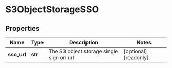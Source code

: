 # S3ObjectStorageSSO

## Properties
| Name | Type | Description | Notes |
| ------------ | ------------- | ------------- | ------------- |
| **sso_url** | **str** | The S3 object storage single sign on url | [optional] [readonly]  |


